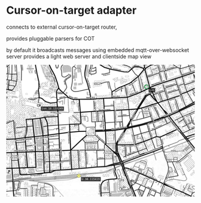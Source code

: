# Cursor-on-target adapter

connects to external cursor-on-target router,

provides pluggable parsers for COT

by default it broadcasts messages using embedded mqtt-over-websocket server
provides a light web server and clientside map view

![SHOT](./screenshot.jpg)
